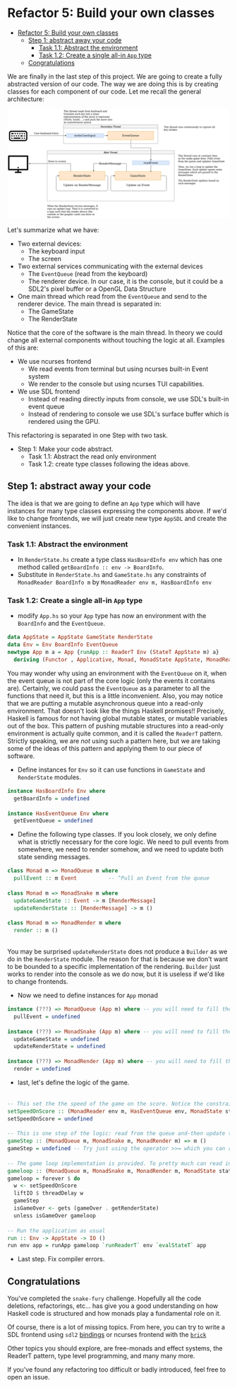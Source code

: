 # Refactor 5: Build your own classes

- [Refactor 5: Build your own classes](#refactor-5-build-your-own-classes)
  - [Step 1: abstract away your code](#step-1-abstract-away-your-code)
    - [Task 1.1: Abstract the environment](#task-11-abstract-the-environment)
    - [Task 1.2: Create a single all-in `App` type](#task-12-create-a-single-all-in-app-type)
  - [Congratulations](#congratulations)

We are finally in the last step of this project. We are going to create a fully abstracted version of our code. The way we are doing this is by creating classes for each component of our code. Let me recall the general architecture:

![snake-fury arquitecture](../assets/snake_architecture.png)

Let's summarize what we have:

- Two external devices:
  - The keyboard input
  - The screen
- Two external services communicating with the external devices
  - The `EventQueue` (read from the keyboard)
  - The renderer device. In our case, it is the console, but it could be a SDL2's pixel buffer or a OpenGL Data Structure
- One main thread which read from the `EventQueue` and send to the renderer device. The main thread is separated in:
  - The GameState
  - The RenderState

Notice that the core of the software is the main thread. In theory we could change all external components without touching the logic at all. Examples of this are:

- We use ncurses frontend
  - We read events from terminal but using ncurses built-in Event system
  - We render to the console but using ncurses TUI capabilities.
- We use SDL frontend
  - Instead of reading directly inputs from console, we use SDL's built-in event queue
  - Instead of rendering to console we use SDL's surface buffer which is rendered using the GPU.

This refactoring is separated in one Step with two task.

- Step 1: Make your code abstract.
  - Task 1.1: Abstract the read only environment
  - Task 1.2: create type classes following the ideas above.

## Step 1: abstract away your code

The idea is that we are going to define an `App` type which will have instances for many type classes expressing the components above. If we'd like to change frontends, we will just create new type `AppSDL` and create the convenient instances.

### Task 1.1: Abstract the environment

- In `RenderState.hs` create a type class `HasBoardInfo env` which has one method called `getBoardInfo :: env -> BoardInfo`.
- Substitute in `RenderState.hs` and `GameState.hs` any constraints of `MonadReader BoardInfo m` by `MonadReader env m, HasBoardInfo env`

### Task 1.2: Create a single all-in `App` type

- modify `App.hs` so your `App` type has now an environment with the `BoardInfo` and the `EventQueue`.

```haskell
data AppState = AppState GameState RenderState
data Env = Env BoardInfo EventQueue
newtype App m a = App {runApp :: ReaderT Env (StateT AppState m) a}
  deriving (Functor , Applicative, Monad, MonadState AppState, MonadReader Env, MonadIO)
```

You may wonder why using an environment with the `EventQueue` on it, when the event queue is not part of the core logic (only the events it contains are). Certainly, we could pass the `EventQueue` as a parameter to all the functions that need it, but this is a little inconvenient. Also, you may notice that we are putting a mutable asynchronous queue into a read-only environment. That doesn't look like the things Haskell promises!! Precisely, Haskell is famous for not having global mutable states, or mutable variables out of the box. This pattern of pushing mutable structures into a read-only environment is actually quite common, and it is called the `ReaderT` pattern. Strictly speaking, we are _not_ using such a pattern here, but we are taking some of the ideas of this pattern and applying them to our piece of software.

- Define instances for `Env` so it can use functions in `GameState` and `RenderState` modules.

```haskell
instance HasBoardInfo Env where
  getBoardInfo = undefined

instance HasEventQueue Env where
  getEventQueue = undefined
```

- Define the following type classes. If you look closely, we only define what is strictly necessary for the core logic. We need to pull events from somewhere, we need to render somehow, and we need to update both state sending messages.

```haskell
class Monad m => MonadQueue m where
  pullEvent :: m Event          -- ^Pull an Event from the queue

class Monad m => MonadSnake m where
  updateGameState :: Event -> m [RenderMessage]
  updateRenderState :: [RenderMessage] -> m ()

class Monad m => MonadRender m where
  render :: m ()
  
```

You may be surprised `updateRenderState` does not produce a `Builder` as we do in the `RenderState` module. The reason for that is because we don't want to be bounded to a specific implementation of the rendering. `Builder` just works to render into the console as we do now, but it is useless if we'd like to change frontends.

- Now we need to define instances for `App` monad

```haskell
instance (???) => MonadQueue (App m) where -- you will need to fill the ???
  pullEvent = undefined

instance (???) => MonadSnake (App m) where -- you will need to fill the ???
  updateGameState = undefined
  updateRenderState = undefined

instance (???) => MonadRender (App m) where -- you will need to fill the ???
  render = undefined
```

- last, let's define the logic of the game.

```haskell

-- This set the the speed of the game on the score. Notice the constraint give access to all the components.
setSpeedOnScore :: (MonadReader env m, HasEventQueue env, MonadState state m, HasRenderState state, MonadIO m) => m Int
setSpeedOnScore = undefined

-- This is one step of the logic: read from the queue and-then update the game state and-then update the render state and-then render
gameStep :: (MonadQueue m, MonadSnake m, MonadRender m) => m ()
gameStep = undefined -- Try just using the operator >>= which you can read as "(m >>= f) do m and-then f"

-- The game loop implementation is provided. To pretty much can read in english.
gameloop :: (MonadQueue m, MonadSnake m, MonadRender m, MonadState state m, HasRenderState state, MonadReader env m, HasEventQueue env, MonadIO m) => m ()
gameloop = forever $ do
  w <- setSpeedOnScore 
  liftIO $ threadDelay w
  gameStep
  isGameOver <- gets (gameOver . getRenderState)
  unless isGameOver gameloop

-- Run the application as usual
run :: Env -> AppState -> IO ()
run env app = runApp gameloop `runReaderT` env `evalStateT` app

```

- Last step. Fix compiler errors.

## Congratulations

You've completed the `snake-fury` challenge. Hopefully all the code deletions, refactorings, etc... has give you a good understanding on how Haskell code is structured and how monads play a fundamental role on it.

Of course, there is a lot of missing topics. From here, you can try to write a SDL frontend using `sdl2` [bindings](https://hackage.haskell.org/package/sdl2) or ncurses frontend with the [`brick`](https://hackage.haskell.org/package/brick)

Other topics you should explore, are free-monads and effect systems, the ReaderT pattern, type level programming, and many many more.

If you've found any refactoring too difficult or badly introduced, feel free to open an issue.
